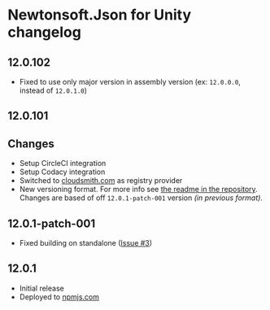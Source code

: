# Newtonsoft.Json for Unity changelog

## 12.0.102

- Fixed to use only major version in assembly version (ex: `12.0.0.0`, instead of `12.0.1.0`)

## 12.0.101

## Changes

- Setup CircleCI integration
- Setup Codacy integration
- Switched to [cloudsmith.com][cloudsmith-url] as registry provider
- New versioning format. For more info see [the readme in the repository][readme-url]. Changes are based of off `12.0.1-patch-001` version _(in previous format)._

## 12.0.1-patch-001

- Fixed building on standalone ([Issue #3][issue3])

## 12.0.1

- Initial release
- Deployed to [npmjs.com][npm-url]

[readme-url]: https://github.com/jilleJr/Newtonsoft.Json-for-Unity#readme
[cloudsmith-url]: https://cloudsmith.io/~jillejr/repos/newtonsoft-json-for-unity
[npm-url]: https://www.npmjs.com/package/jillejr.newtonsoft.json-for-unity
[issue3]: https://github.com/jilleJr/Newtonsoft.Json-for-Unity/issues/3
